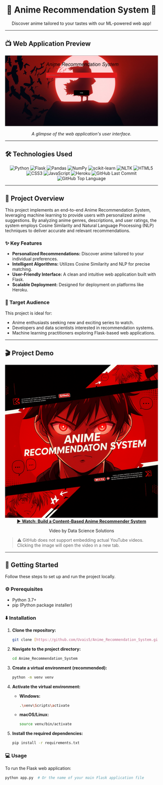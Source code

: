 <div align="center">
  <h1>🌟 Anime Recommendation System 🌟</h1>
  <p>Discover anime tailored to your tastes with our ML-powered web app!</p>
</div>

---

## 📺 Web Application Preview

<div align="center">
  <img src="anime_recommendation_system.png" alt="Anime Recommendation System" width="700">
  <p><em>A glimpse of the web application's user interface.</em></p>
</div>

---

## 🛠️ Technologies Used

<div align="center">
  <img alt="Python" src="https://img.shields.io/badge/Python-3776AB.svg?style=flat&logo=Python&logoColor=white" width="80">
  <img alt="Flask" src="https://img.shields.io/badge/Flask-000000.svg?style=flat&logo=Flask&logoColor=white" width="80">
  <img alt="Pandas" src="https://img.shields.io/badge/Pandas-150458.svg?style=flat&logo=Pandas&logoColor=white" width="80">
  <img alt="NumPy" src="https://img.shields.io/badge/NumPy-013243.svg?style=flat&logo=NumPy&logoColor=white" width="80">
  <img alt="scikit-learn" src="https://img.shields.io/badge/scikit--learn-F7931E.svg?style=flat&logo=scikit-learn&logoColor=white" width="100">
  <img alt="NLTK" src="https://img.shields.io/badge/NLTK-20B2AA.svg?style=flat&logo=nltk&logoColor=white" width="80">
  <img alt="HTML5" src="https://img.shields.io/badge/HTML5-E34F26.svg?style=flat&logo=html5&logoColor=white" width="80">
  <img alt="CSS3" src="https://img.shields.io/badge/CSS3-1572B6.svg?style=flat&logo=css3&logoColor=white" width="80">
  <img alt="JavaScript" src="https://img.shields.io/badge/JavaScript-F7DF1E.svg?style=flat&logo=javascript&logoColor=black" width="90">
  <img alt="Heroku" src="https://img.shields.io/badge/Heroku-430098.svg?style=flat&logo=heroku&logoColor=white" width="80">
  <img alt="GitHub Last Commit" src="https://img.shields.io/github/last-commit/Uvais5/Anime_Recommendation_System?style=flat&logo=git&logoColor=white&color=brightgreen" width="140">
  <img alt="GitHub Top Language" src="https://img.shields.io/github/languages/top/Uvais5/Anime_Recommendation_System?style=flat&color=blue" width="140">
</div>

---

## 📖 Project Overview

This project implements an end-to-end Anime Recommendation System, leveraging machine learning to provide users with personalized anime suggestions. By analyzing anime genres, descriptions, and user ratings, the system employs Cosine Similarity and Natural Language Processing (NLP) techniques to deliver accurate and relevant recommendations.

### ✨ Key Features

* **Personalized Recommendations:** Discover anime tailored to your individual preferences.
* **Intelligent Algorithms:** Utilizes Cosine Similarity and NLP for precise matching.
* **User-Friendly Interface:** A clean and intuitive web application built with Flask.
* **Scalable Deployment:** Designed for deployment on platforms like Heroku.

### 🎯 Target Audience

This project is ideal for:

* Anime enthusiasts seeking new and exciting series to watch.
* Developers and data scientists interested in recommendation systems.
* Machine learning practitioners exploring Flask-based web applications.

---

## 🎬 Project Demo

<div align="center">
  <a href="https://youtu.be/kZP5kroO56Q?si=IAgaUtPpsjqIgkni" target="_blank">
    <img src="thumbnail.png" alt="Watch Anime Recommendation System Demo" width="640">
  </a>
  <br>
  <strong><a href="http://www.youtube.com/watch?v=XKYLPc-wEyc" target="_blank">▶️ Watch: Build a Content-Based Anime Recommender System</a></strong>
  <p>Video by Data Science Solutions</p>
</div>

> ⚠️ GitHub does not support embedding actual YouTube videos. Clicking the image will open the video in a new tab.

---

## 🚀 Getting Started

Follow these steps to set up and run the project locally.

### ⚙️ Prerequisites

* Python 3.7+
* pip (Python package installer)

### ⬇️ Installation

1.  **Clone the repository:**

    ```bash
    git clone [https://github.com/Uvais5/Anime_Recommendation_System.git](https://github.com/Uvais5/Anime_Recommendation_System.git)
    ```

2.  **Navigate to the project directory:**

    ```bash
    cd Anime_Recommendation_System
    ```

3.  **Create a virtual environment (recommended):**

    ```bash
    python -m venv venv
    ```

4.  **Activate the virtual environment:**

    * **Windows:**

        ```bash
        .\venv\Scripts\activate
        ```

    * **macOS/Linux:**

        ```bash
        source venv/bin/activate
        ```

5.  **Install the required dependencies:**

    ```bash
    pip install -r requirements.txt
    ```

### 💻 Usage

To run the Flask web application:

```bash
python app.py  # Or the name of your main Flask application file
